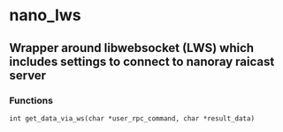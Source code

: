# nano_lws
## Wrapper around libwebsocket (LWS) which includes settings to connect to nanoray raicast server

### Functions
`int get_data_via_ws(char *user_rpc_command, char *result_data)`

